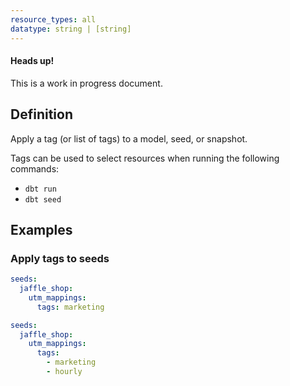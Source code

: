 ```yaml
---
resource_types: all
datatype: string | [string]
---
```

<Alert type='warning'>
<h4>Heads up!</h4>
This is a work in progress document.

</Alert>


## Definition
Apply a tag (or list of tags) to a model, seed, or snapshot.

Tags can be used to select resources when running the following commands:
- `dbt run`
- `dbt seed`

## Examples
### Apply tags to seeds

<File name='dbt_project.yml'>

```yml
seeds:
  jaffle_shop:
    utm_mappings:
      tags: marketing
```

</File>

<File name='dbt_project.yml'>

```yml
seeds:
  jaffle_shop:
    utm_mappings:
      tags:
        - marketing
        - hourly
```

</File>
